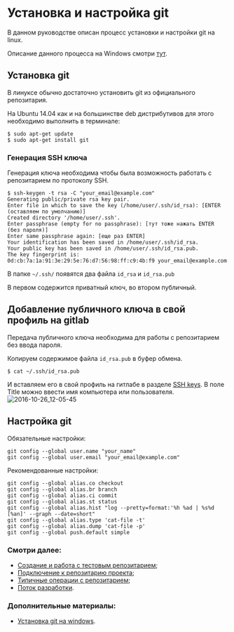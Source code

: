 # Установка и настройка git
В данном руководстве описан процесс установки и настройки git на linux.

Описание данного процесса на Windows смотри [тут](git-install-windows).

## Установка git
В линуксе обычно достаточно установить git из официального репозитария. 

На Ubuntu 14.04 как и на большинстве deb дистрибутивов для этого необходимо выполнить в терминале:
```
$ sudo apt-get update
$ sudo apt-get install git
```
### Генерация SSH ключа
Генерация ключа необходима чтобы была возможность работать с репозитарием по протоколу SSH.
```
$ ssh-keygen -t rsa -C "your_email@example.com"
Generating public/private rsa key pair.
Enter file in which to save the key (/home/user/.ssh/id_rsa): [ENTER (оставляем по умолчанию)]
Created directory '/home/user/.ssh'.
Enter passphrase (empty for no passphrase): [тут тоже нажать ENTER (без пароля)]
Enter same passphrase again: [еще раз ENTER]
Your identification has been saved in /home/user/.ssh/id_rsa.
Your public key has been saved in /home/user/.ssh/id_rsa.pub.
The key fingerprint is:
0d:cb:7a:1a:91:3e:29:5e:76:d7:56:98:ff:c9:4b:f9 your_email@example.com
```
В папке `~/.ssh/` появятся два файла `id_rsa` и `id_rsa.pub`

В первом содержится приватный ключ, во втором публичный.

## Добавление публичного ключа в свой профиль на gitlab
Передача публичного ключа необходима для работы с репозитарием без ввода пароля.

Копируем содержимое файла `id_rsa.pub` в буфер обмена.
```
$ cat ~/.ssh/id_rsa.pub
```
И вставляем его в свой профиль на гитлабе в разделе [SSH keys](https://gitlab.com/profile/keys). В поле Title можно ввести имя компьютера или пользователя.
![2016-10-26_12-05-45](/uploads/a6659490f8c24f72f939d19c542deda9/2016-10-26_12-05-45.png)

## Настройка git
Обязательные настройки:
```
git config --global user.name "your_name"
git config --global user.email "your_email@example.com"
```
Рекомендованные настройки:
```
git config --global alias.co checkout
git config --global alias.br branch
git config --global alias.ci commit
git config --global alias.st status
git config --global alias.hist "log --pretty=format:'%h %ad | %s%d [%an]' --graph --date=short"
git config --global alias.type 'cat-file -t'
git config --global alias.dump 'cat-file -p'
git config --global push.default simple
```

### Смотри далее:
* [Создание и работа с тестовым репозитарием](git-new-repo);
* [Подключение к репозитарию проекта](git-connecting);
* [Типичные операции с репозитарием](git-typical-operations);
* [Поток разработки](git-workflow).

### Дополнительные материалы:
* [Установка git на windows](git-install-windows).